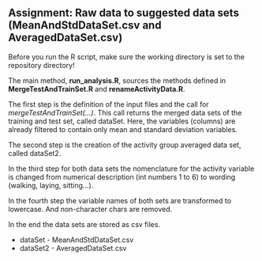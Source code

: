 ## Assignment: Raw data to suggested data sets (MeanAndStdDataSet.csv and AveragedDataSet.csv)

Before you run the R script, make sure the working directory is set to the repository directory!

The main method, **run_analysis.R**, sources the methods defined in **MergeTestAndTrainSet.R** and **renameActivityData.R**. 

The first step is the definition of the input files and the call for *mergeTestAndTrainSet(...)*. This call returns the merged data sets of the training and test set, called dataSet. Here, the variables (columns) are already filtered to contain only mean and standard deviation variables.

The second step is the creation of the activity group averaged data set, called dataSet2.

In the third step for both data sets the nomenclature for the activity variable is changed from numerical description (int numbers 1 to 6) to wording (walking, laying, sitting...).

In the fourth step the variable names of both sets are transformed to lowercase. And non-character chars are removed.

In the end the data sets are stored as csv files. 

* dataSet - MeanAndStdDataSet.csv
* dataSet2 - AveragedDataSet.csv